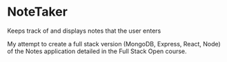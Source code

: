 # NoteTaker
Keeps track of and displays notes that the user enters

My attempt to create a full stack version (MongoDB, Express, React, Node) of the Notes application detailed in the Full Stack Open course.
